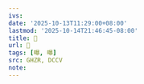 ```yaml
---
ivs:
date: '2025-10-13T11:29:00+08:00'
lastmod: '2025-10-14T21:46:45-08:00'
title: 󰟬
url: 󰟬
tags: [曝, 曝]
src: GHZR, DCCV
note:
---
```

